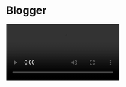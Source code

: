 # Blogger
![iPhone blogger App](https://github.com/srinath2763/Blogger/blob/Srinath_Deveopler/Blogger.mov)
